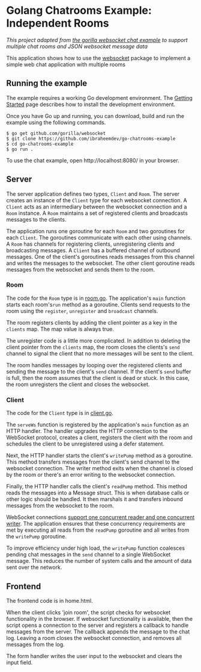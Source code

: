 # Golang Chatrooms Example: Independent Rooms

*This project adapted from [the gorilla websocket chat example](https://github.com/gorilla/websocket/tree/master/examples/chat) to support multiple chat rooms and JSON websocket message data*

This application shows how to use the
[websocket](https://github.com/gorilla/websocket) package to implement a simple
web chat application with multiple rooms

## Running the example

The example requires a working Go development environment. The [Getting
Started](http://golang.org/doc/install) page describes how to install the
development environment.

Once you have Go up and running, you can download, build and run the example
using the following commands.

    $ go get github.com/gorilla/websocket
    $ git clone https://github.com/ibraheemdev/go-chatrooms-example
    $ cd go-chatrooms-example
    $ go run .

To use the chat example, open http://localhost:8080/ in your browser.

## Server

The server application defines two types, `Client` and `Room`. The server
creates an instance of the `Client` type for each websocket connection. A
`Client` acts as an intermediary between the websocket connection and a `Room` instance. 
A `Room` maintains a set of registered clients and
broadcasts messages to the clients.

The application runs one goroutine for each `Room` and two goroutines for each
`Client`. The goroutines communicate with each other using channels. A `Room`
has channels for registering clients, unregistering clients and broadcasting
messages. A `Client` has a buffered channel of outbound messages. One of the
client's goroutines reads messages from this channel and writes the messages to
the websocket. The other client goroutine reads messages from the websocket and
sends them to the room.

### Room 

The code for the `Room` type is in
[room.go](https://github.com/ibraheemdev/go-chat/blob/master/room.go). 
The application's `main` function starts each room's`run` method as a goroutine.
Clients send requests to the room using the `register`, `unregister` and
`broadcast` channels.

The room registers clients by adding the client pointer as a key in the
`clients` map. The map value is always true.

The unregister code is a little more complicated. In addition to deleting the
client pointer from the `clients` map, the room closes the clients's `send`
channel to signal the client that no more messages will be sent to the client.

The room handles messages by looping over the registered clients and sending the
message to the client's `send` channel. If the client's `send` buffer is full,
then the room assumes that the client is dead or stuck. In this case, the room
unregisters the client and closes the websocket.

### Client

The code for the `Client` type is in [client.go](https://github.com/gorilla/websocket/blob/master/examples/chat/client.go).

The `serveWs` function is registered by the application's `main` function as
an HTTP handler. The handler upgrades the HTTP connection to the WebSocket
protocol, creates a client, registers the client with the room and schedules the
client to be unregistered using a defer statement.

Next, the HTTP handler starts the client's `writePump` method as a goroutine.
This method transfers messages from the client's send channel to the websocket
connection. The writer method exits when the channel is closed by the room or
there's an error writing to the websocket connection.

Finally, the HTTP handler calls the client's `readPump` method. This method
reads the messages into a Message struct. This is when database calls or 
other logic should be handled. It then marshals it and transfers inbound messages 
from the websocket to the room.

WebSocket connections [support one concurrent reader and one concurrent
writer](https://godoc.org/github.com/gorilla/websocket#hdr-Concurrency). The
application ensures that these concurrency requirements are met by executing
all reads from the `readPump` goroutine and all writes from the `writePump`
goroutine.

To improve efficiency under high load, the `writePump` function coalesces
pending chat messages in the `send` channel to a single WebSocket message. This
reduces the number of system calls and the amount of data sent over the
network.

## Frontend

The frontend code is in home.html.

When the client clicks 'join room', the script checks for websocket functionality in the browser. If websocket functionality is available, then the script opens a connection to the server and registers a callback to handle messages from the server. The callback appends the message to the chat log. Leaving a room closes the websocket connection, and removes all messages from the log.

The form handler writes the user input to the websocket and clears the input field.
